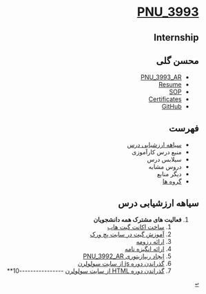 <div dir="rtl">

<a name="TOC"></a>
# [PNU_3993]()

## Internship
## محسن گلی
- [PNU_3993_AR](https://github.com/MohsenGol/PNU_3993_AR)
- [Resume](https://mohsengol.github.io/CV/) 
- [SOP](https://mohsengol.github.io/CV/single-Farsi.html)
- [Certificates](https://mohsengol.github.io/CV/img/portfolio/SoloLearn/cert-1024-20241735.jpg)
- [GitHub](https://github.com/MohsenGol)

## فهرست
- [سیاهه ارزشیابی درس](#Evaluation)
- منبع درس کارآموزی
- سیلابس درس
- دروس مشابه
- دیگر منابع
- [گروه ها](#Groups)

<a name="Evaluation"></a>

## سیاهه ارزشیابی درس
     
1. **فعالیت های مشترک همه دانشجویان**
     1. [ساخت اکانت گیت هاب](https://github.com/MohsenGol)
    2. [آموزش گیت در سایت پچ ورک](https://mohsengol.github.io/jlord-patchwork/)
    3. [ارائه رزومه](https://mohsengol.github.io/CV/)
    4. [ارائه انگیزه نامه](https://mohsengol.github.io/CV/single-Farsi.html)
    5. [ایجاد ریپازیتوری PNU_3992_AR](https://github.com/MohsenGol/PNU_3992_AR)
    6. [گذراندن دوره js از سایت سولولرن](https://mohsengol.github.io/CV/img/portfolio/SoloLearn/cert-1024-20241735.jpg)
    7. [گذراندن دوره HTML از سایت سولولرن](https://mohsengol.github.io/CV/img/portfolio/SoloLearn/cert-1014-20241735.jpg)
    ----------------10**  
   

[<kbd>↩</kbd>](#TOC)

</details>
